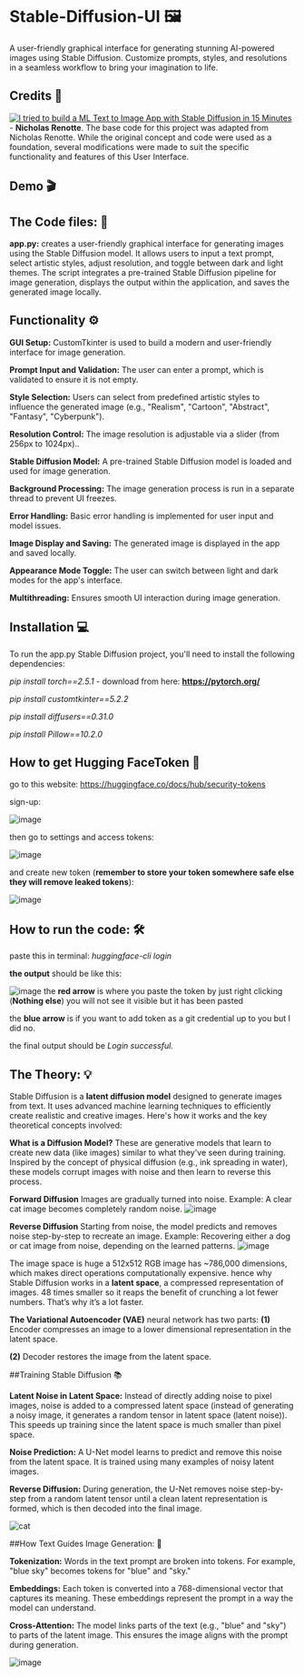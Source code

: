 # Stable-Diffusion-UI 🖼️
A user-friendly graphical interface for generating stunning AI-powered images using Stable Diffusion. Customize prompts, styles, and resolutions in a seamless workflow to bring your imagination to life.

## Credits 🤖
[![I tried to build a ML Text to Image App with Stable Diffusion in 15 Minutes](https://img.youtube.com/vi/7xc0Fs3fpCg&list=LL/0.jpg)](https://www.youtube.com/watch?v=7xc0Fs3fpCg&list=LL) - 
**Nicholas Renotte**.
The base code for this project was adapted from Nicholas Renotte. While the original concept and code were used as a foundation, several modifications were made to suit the specific functionality and features of this User Interface.

## Demo 🎬

## The Code files: 📄
**app.py:** creates a user-friendly graphical interface for generating images using the Stable Diffusion model. It allows users to input a text prompt, select artistic styles, adjust resolution, and toggle between dark and light themes. The script integrates a pre-trained Stable Diffusion pipeline for image generation, displays the output within the application, and saves the generated image locally.

## Functionality ⚙️
**GUI Setup:** CustomTkinter is used to build a modern and user-friendly interface for image generation.

**Prompt Input and Validation:** The user can enter a prompt, which is validated to ensure it is not empty.

**Style Selection:** Users can select from predefined artistic styles to influence the generated image (e.g., "Realism", "Cartoon", "Abstract", "Fantasy", "Cyberpunk").

**Resolution Control:** The image resolution is adjustable via a slider (from 256px to 1024px)..

**Stable Diffusion Model:** A pre-trained Stable Diffusion model is loaded and used for image generation.

**Background Processing:** The image generation process is run in a separate thread to prevent UI freezes.

**Error Handling:** Basic error handling is implemented for user input and model issues.

**Image Display and Saving:** The generated image is displayed in the app and saved locally.

**Appearance Mode Toggle:** The user can switch between light and dark modes for the app's interface.

**Multithreading:** Ensures smooth UI interaction during image generation.

## Installation 💻
To run the app.py Stable Diffusion project, you'll need to install the following dependencies:

*pip install torch==2.5.1*    -  download from here: **https://pytorch.org/**

*pip install customtkinter==5.2.2*

*pip install diffusers==0.31.0*  

*pip install Pillow==10.2.0*  

## How to get Hugging FaceToken 🤗
go to this website: https://huggingface.co/docs/hub/security-tokens

sign-up:

![image](https://github.com/user-attachments/assets/c4bad170-a606-4bbe-9636-d551e809b93c)

then go to settings and access tokens:

![image](https://github.com/user-attachments/assets/736101db-f6bc-4e02-b062-c4637e0342a0)

and create new token (**remember to store your token somewhere safe else they will remove leaked tokens**):

![image](https://github.com/user-attachments/assets/72a80eec-cd1e-4a88-8ae8-daae8d1952b1)

## How to run the code: 🛠️
paste this in terminal: *huggingface-cli login*

**the output** should be like this:

![image](https://github.com/user-attachments/assets/a008142d-9e30-4d2a-bbb9-c84ee473eada)
the **red arrow** is where you paste the token by just right clicking (**Nothing else**) you will not see it visible but it has been pasted

the **blue arrow** is if you want to add token as a git credential up to you but I did no.

the final output should be *Login successful.*

## The Theory: 💡
Stable Diffusion is a **latent diffusion model** designed to generate images from text. It uses advanced machine learning techniques to efficiently create realistic and creative images. Here's how it works and the key theoretical concepts involved:

**What is a Diffusion Model?**
These are generative models that learn to create new data (like images) similar to what they've seen during training. Inspired by the concept of physical diffusion (e.g., ink spreading in water), these models corrupt images with noise and then learn to reverse this process.

**Forward Diffusion**
Images are gradually turned into noise.
Example: A clear cat image becomes completely random noise.
![image](https://github.com/user-attachments/assets/22a65eea-78d8-42c7-9e71-5153e29c502b)

**Reverse Diffusion**
Starting from noise, the model predicts and removes noise step-by-step to recreate an image.
Example: Recovering either a dog or cat image from noise, depending on the learned patterns.
![image](https://github.com/user-attachments/assets/27a3766b-f213-403b-a373-832b750c8b4a)

The image space is huge a 512x512 RGB image has ~786,000 dimensions, which makes direct operations computationally expensive. hence why Stable Diffusion works in a **latent space**, a compressed representation of images. 48 times smaller so it reaps the benefit of crunching a lot fewer numbers. That’s why it’s a lot faster.

**The Variational Autoencoder (VAE)** neural network has two parts: 
**(1)** Encoder compresses an image to a lower dimensional representation in the latent space.

**(2)** Decoder restores the image from the latent space.

##Training Stable Diffusion 📚

**Latent Noise in Latent Space:**
Instead of directly adding noise to pixel images, noise is added to a compressed latent space (instead of generating a noisy image, it generates a random tensor in latent space (latent noise)). This speeds up training since the latent space is much smaller than pixel space.

**Noise Prediction:**
A U-Net model learns to predict and remove this noise from the latent space. It is trained using many examples of noisy latent images.

**Reverse Diffusion:**
During generation, the U-Net removes noise step-by-step from a random latent tensor until a clean latent representation is formed, which is then decoded into the final image.

![cat](https://github.com/user-attachments/assets/b44035cc-29eb-4b1e-8645-58c264fb5da6)

##How Text Guides Image Generation: 🔋

**Tokenization:**
Words in the text prompt are broken into tokens. For example, "blue sky" becomes tokens for "blue" and "sky."

**Embeddings:**
Each token is converted into a 768-dimensional vector that captures its meaning. These embeddings represent the prompt in a way the model can understand.

**Cross-Attention:**
The model links parts of the text (e.g., "blue" and "sky") to parts of the latent image. This ensures the image aligns with the prompt during generation.

![image](https://github.com/user-attachments/assets/9b70e0e6-3feb-464e-ad81-a1377b42698b)


